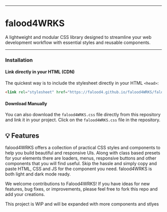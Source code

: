 -----

# falood4WRKS

A lightweight and modular CSS library designed to streamline your web development workflow with essential styles and reusable components.

-----

### Installation

#### Link directly in your HTML (CDN)

The quickest way is to include the stylesheet directly in your HTML `<head>`:

```html
<link rel="stylesheet" href="https://falood4.github.io/falood4WRKS/falood4WRKS.css">
```

#### Download Manually

You can also download the `falood4WRKS.css` file directly from this repository and link it in your project. Click on the `falood4WRKS.css` file in the repository.

## 💡 Features

falood4WRKS offers a collection of practical CSS styles and components to help you build beautiful and responsive UIs. 
Along with class based presets for your elements there are loaders, menus, responsive buttons and other components that you will find useful. 
Skip the hassle and simply copy and paste HTML, CSS and JS for the component you need.
falood4WRKS is both light and dark mode ready.

We welcome contributions to Falood4WRKS\! If you have ideas for new features, bug fixes, or improvements, please feel free to fork this repo and add your creations.

This project is WIP and will be expanded with more components and stlyes

